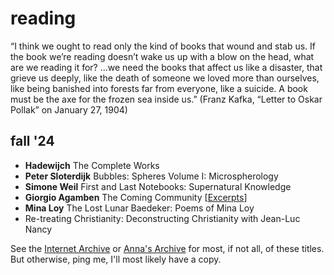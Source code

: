 # reading

“I think we ought to read only the kind of books that wound and stab us. If the book we’re reading doesn’t wake us up with a blow on the head, what are we reading it for? ...we need the books that affect us like a disaster, that grieve us deeply, like the death of someone we loved more than ourselves, like being banished into forests far from everyone, like a suicide. A book must be the axe for the frozen sea inside us.” (Franz Kafka, “Letter to Oskar Pollak” on January 27, 1904)

## fall '24

- **Hadewijch** The Complete Works
- **Peter Sloterdijk** Bubbles: Spheres Volume I: Microspherology
- **Simone Weil** First and Last Notebooks: Supernatural Knowledge
- **Giorgio Agamben** The Coming Community [[Excerpts](/reading/excerpts/giorgio-agamben/the-coming-community)]
- **Mina Loy** The Lost Lunar Baedeker: Poems of Mina Loy
- Re-treating Christianity: Deconstructing Christianity with Jean-Luc Nancy

See the [Internet Archive](https://archive.org) or [Anna's Archive](https://annas-archive.org) for most, if not all, of these titles. But otherwise, ping me, I'll most likely have a copy.